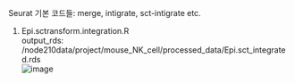 Seurat 기본 코드들: merge, intigrate, sct-intigrate etc.  

1. Epi.sctransform.integration.R  
output_rds: /node210data/project/mouse_NK_cell/processed_data/Epi.sct_integrated.rds  
![image](https://user-images.githubusercontent.com/42495757/116355819-5eac1100-a835-11eb-9a03-46cb68cc4122.png)

